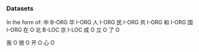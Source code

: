 ### Datasets
In the form of:
中 B-ORG
华 I-ORG
人 I-ORG
民 I-ORG
共 I-ORG
和 I-ORG
国 I-ORG
在 O
北 B-LOC
京 I-LOC
成 O
立 O
了 O

我 O
很 O
开 O
心 O
